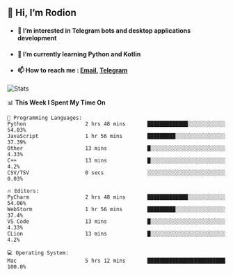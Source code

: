 ## 👋 Hi, I’m Rodion
- #### 👀 I’m interested in Telegram bots and desktop applications development
- #### 🌱 I’m currently learning Python and Kotlin
- #### 📫 How to reach me : [Email](mailto:me@lavn.ml), [Telegram](https://t.me/fast_geek)

![Stats](https://github-readme-stats.vercel.app/api?username=rodion-gudz&show_icons=true&theme=github_dark&hide_border=true&hide=issues&count_private=true&layout=compact)


<!--START_SECTION:waka-->
📊 **This Week I Spent My Time On** 

```text
💬 Programming Languages: 
Python                   2 hrs 48 mins       █████████████░░░░░░░░░░░░   54.03% 
JavaScript               1 hr 56 mins        █████████░░░░░░░░░░░░░░░░   37.39% 
Other                    13 mins             █░░░░░░░░░░░░░░░░░░░░░░░░   4.33% 
C++                      13 mins             █░░░░░░░░░░░░░░░░░░░░░░░░   4.2% 
CSV/TSV                  0 secs              ░░░░░░░░░░░░░░░░░░░░░░░░░   0.03%

🔥 Editors: 
PyCharm                  2 hrs 48 mins       █████████████░░░░░░░░░░░░   54.06% 
WebStorm                 1 hr 56 mins        █████████░░░░░░░░░░░░░░░░   37.4% 
VS Code                  13 mins             █░░░░░░░░░░░░░░░░░░░░░░░░   4.33% 
CLion                    13 mins             █░░░░░░░░░░░░░░░░░░░░░░░░   4.2%

💻 Operating System: 
Mac                      5 hrs 12 mins       █████████████████████████   100.0%

```


<!--END_SECTION:waka-->
